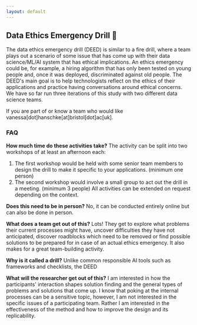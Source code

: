 ```yaml
---
layout: default
---
```


## Data Ethics Emergency Drill 🧯

The data ethics emergency drill (DEED) is similar to a fire drill, where a team plays out a scenario of some issue that has come up with their data science/ML/AI system that has ethical implications. An ethics emergency could be, for example, a hiring algorithm that has only been tested on young people and, once it was deployed, discriminated against old people. The DEED's main goal is to help technologists reflect on the ethics of their applications and practice having conversations around ethical concerns. We have so far run three iterations of this study with two different data science teams.

If you are part of or know a team who would like vanessa[dot]hanschke[at]bristol[dot]ac[uk].


### FAQ

**How much time do these activities take?**
The activity can be split into two workshops of at least an afternoon each:
1. The first workshop would be held with some senior team members to design the drill to make it specific to your applications. (minimum one person)
2. The second workshop would involve a small group to act out the drill in a meeting. (minimum 3 people)
All activities can be extended on request depending on the context.


**Does this need to be in person?**
No, it can be conducted entirely online but can also be done in person.


**What does a team get out of this?**
Lots! They get to explore what problems their current processes might have, uncover difficulties they have not anticipated, discover roadblocks which need to be removed or find possible solutions to be prepared for in case of an actual ethics emergency. It also makes for a great team-building activity.

**Why is it called a drill?** 
Unlike common responsible AI tools such as frameworks and checklists, the DEED

**What will the researcher get out of this?**
I am interested in how the participants' interaction shapes solution finding and the general types of problems and solutions that come up. I know that poking at the internal processes can be a sensitive topic, however, I am not interested in the specific issues of a participating team. Rather I am interested in the effectiveness of the method and how to improve the design and its replicability.

